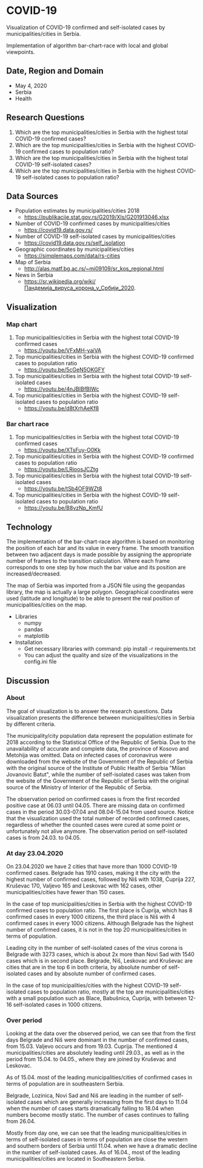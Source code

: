 # COVID-19
Visualization of COVID-19 confirmed and self-isolated cases by municipalities/cities in Serbia.

Implementation of algorithm bar-chart-race with local and global viewpoints. 

## Date, Region and Domain
* May 4, 2020
* Serbia
* Health
      
## Research Questions
1. Which are the top municipalities/cities in Serbia with the highest total COVID-19 confirmed cases?
1. Which are the top municipalities/cities in Serbia with the highest COVID-19 confirmed cases to population ratio?
1. Which are the top municipalities/cities in Serbia with the highest total COVID-19 self-isolated cases?
1. Which are the top municipalities/cities in Serbia with the highest COVID-19 self-isolated cases to population ratio?

## Data Sources
* Population estimates by municipalities/cities 2018
    * https://publikacije.stat.gov.rs/G2019/Xls/G201913046.xlsx
* Number of COVID-19 confirmed cases by municipalities/cities
    * https://covid19.data.gov.rs/
* Number of COVID-19 self-isolated cases by municipalities/cities
    * https://covid19.data.gov.rs/self_isolation
* Geographic coordinates by municipalities/cities
    * https://simplemaps.com/data/rs-cities
* Map of Serbia
    * http://alas.matf.bg.ac.rs/~mi09109/sr_kos_regional.html
* News in Serbia
    * https://sr.wikipedia.org/wiki/Пандемија_вируса_корона_у_Србији_2020.

## Visualization
### Map chart
1. Top municipalities/cities in Serbia with the highest total COVID-19 confirmed cases
    * https://youtu.be/VFxMH-yaiVA
1. Top municipalities/cities in Serbia with the highest COVID-19 confirmed cases to population ratio
    * https://youtu.be/5cGeN5OKGFY
1. Top municipalities/cities in Serbia with the highest total COVID-19 self-isolated cases
    * https://youtu.be/4nJBIBfBIWc
1. Top municipalities/cities in Serbia with the highest COVID-19 self-isolated cases to population ratio
    * https://youtu.be/d8tXrhAeKf8

### Bar chart race
1. Top municipalities/cities in Serbia with the highest total COVID-19 confirmed cases
    * https://youtu.be/XTsFuy-O0Kk
1. Top municipalities/cities in Serbia with the highest COVID-19 confirmed cases to population ratio
    * https://youtu.be/LRioosJCZtg
1. Top municipalities/cities in Serbia with the highest total COVID-19 self-isolated cases
    * https://youtu.be/tSb4OF9WZt8
1. Top municipalities/cities in Serbia with the highest COVID-19 self-isolated cases to population ratio
    * https://youtu.be/B8vzNp_KmfU

## Technology
The implementation of the bar-chart-race algorithm is based on monitoring the position of each bar and its value in every frame.
The smooth transition between two adjacent days is made possible by assigning the appropriate number of frames to the transition calculation. Where each frame corresponds to one step by how much the bar value and its position are increased/decreased.

The map of Serbia was imported from a JSON file using the geopandas library, the map is actually a large polygon. Geographical coordinates were used (latitude and longitude) to be able to present the real position of municipalities/cities on the map.

* Libraries
    * numpy
    * pandas
    * matplotlib  
* Installation
    * Get necessary libraries with command: pip install -r requirements.txt
    * You can adjust the quality and size of the visualizations in the config.ini file

## Discussion
### About
The goal of visualization is to answer the research questions. Data visualization presents the difference between municipalities/cities in Serbia by different criteria. 

The municipality/city population data represent the population estimate for 2018 according to the Statistical Office of the Republic of Serbia. Due to the unavailability of accurate and complete data, the province of Kosovo and Metohija was omitted. Data on infected cases of coronavirus were downloaded from the website of the Government of the Republic of Serbia with the original source of the Institute of Public Health of Serbia "Milan Jovanovic Batut", while the number of self-isolated cases was taken from the website of the Government of the Republic of Serbia with the original source of the Ministry of Interior of the Republic of Serbia.

The observation period on confirmed cases is from the first recorded positive case at 06.03 until 04.05. There are missing data on confirmed cases in the period 30.03-07.04 and 08.04-15.04 from used source. Notice that the visualization used the total number of recorded confirmed cases, regardless of whether the counted cases were cured at some point or unfortunately not alive anymore. The observation period on self-isolated cases is from 24.03. to 04.05.

### At day 23.04.2020
On 23.04.2020 we have 2 cities that have more than 1000 COVID-19 confirmed cases. Belgrade has 1910 cases, making it the city with the highest number of confirmed cases, followed by Niš with 1038,
Ćuprija 227, Kruševac 170, Valjevo 165 and Leskovac with 162 cases, other municipalities/cities have fewer than 150 cases.

In the case of top municipalities/cities in Serbia with the highest COVID-19 confirmed cases to population ratio. The first place is Ćuprija, which has 8 confirmed cases in every 1000 citizens, the third place is Niš with 4 confirmed cases in every 1000 citizens.
Although Belgrade has the highest number of confirmed cases, 
it is not in the top 20 municipalities/cities in terms of population.

Leading city in the number of self-isolated cases of the virus corona is Belgrade with 3273 cases, which is about 2x more than Novi Sad with 1540 cases which is in second place. Belgrade, Niš, Leskovac and Kruševac are cities that are in the top 6 in both criteria, by absolute number of self-isolated cases and by absolute number of confirmed cases.

In the case of top municipalities/cities with the highest COVID-19 self-isolated cases to population ratio, mostly at the top are municipalities/cities with a small population such as Blace, Babušnica, Ćuprija, with between 12-16 self-isolated cases in 1000 citizens.

### Over period
Looking at the data over the observed period, we can see that from the first days Belgrade and Niš were dominant in the number of confirmed cases, from 15.03. Valjevo occurs and from 19.03. Ćuprija.
The mentioned 4 municipalities/cities are absolutely leading until 29.03., as well as in the period from 15.04. to 04.05., where they are joined by Kruševac and Leskovac.

As of 15.04. most of the leading municipalities/cities of confirmed cases in terms of population are in southeastern Serbia.

Belgrade, Lozinica, Novi Sad and Niš are leading in the number of self-isolated cases which are generally increasing from the first days to 11.04 when the number of cases starts dramatically falling to 18.04 when numbers become mostly static. The number of cases continues to falling from 26.04.

Mostly from day one, we can see that the leading municipalities/cities in terms of self-isolated cases in terms of population are close the western and southern borders of Serbia until 11.04. when we have a dramatic decline in the number of self-isolated cases. As of 16.04., most of the leading municipalities/cities are located in Southeastern Serbia.
